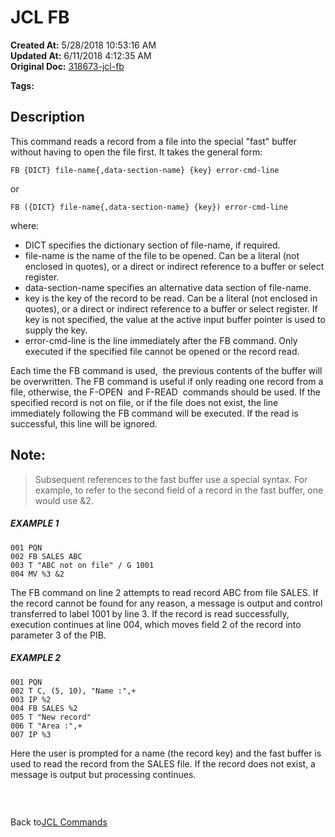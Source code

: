 # JCL FB

**Created At:** 5/28/2018 10:53:16 AM  
**Updated At:** 6/11/2018 4:12:35 AM  
**Original Doc:** [318673-jcl-fb](https://docs.jbase.com/45792-jcl/318673-jcl-fb)  

**Tags:**
<badge text='buffer' vertical='middle' />
<badge text='jcl' vertical='middle' />

## Description 

This command reads a record from a file into the special "fast" buffer without having to open the file first. It takes the general form:

```
FB {DICT} file-name{,data-section-name} {key} error-cmd-line
```

or

```
FB ({DICT} file-name{,data-section-name} {key}) error-cmd-line
```

where:

- DICT specifies the dictionary section of file-name, if required.
- file-name is the name of the file to be opened. Can be a literal (not enclosed in quotes), or a direct or indirect reference to a buffer or select register.
- data-section-name specifies an alternative data section of file-name.
- key is the key of the record to be read. Can be a literal (not enclosed in quotes), or a direct or indirect reference to a buffer or select register. If key is not specified, the value at the active input buffer
pointer is used to supply the key.
- error-cmd-line is the line immediately after the FB command. Only executed if the specified file cannot be opened or the record read.




Each time the FB command is used,  the previous contents of the buffer will be overwritten. The FB command is useful if only reading one record from a file, otherwise, the F-OPEN  and F-READ  commands should be used. If the specified record is not on file, or if the file does not exist, the line immediately following the FB command will be executed. If the read is successful, this line will be ignored.



## Note: 


> Subsequent references to the fast buffer use a special syntax. For example, to refer to the second field of a record in the fast buffer, one would use &2.




##### EXAMPLE 1

```
001 PQN
002 FB SALES ABC
003 T "ABC not on file" / G 1001
004 MV %3 &2
```

The FB command on line 2 attempts to read record ABC from file SALES. If the record cannot be found for any reason, a message is output and control transferred to label 1001 by line 3. If the record is read successfully, execution continues at line 004, which moves field 2 of the record into parameter 3 of the PIB.



##### EXAMPLE 2

```
001 PQN
002 T C, (5, 10), "Name :",+
003 IP %2
004 FB SALES %2
005 T "New record"
006 T "Area :",+
007 IP %3
```

Here the user is prompted for a name (the record key) and the fast buffer is used to read the record from the SALES file. If the record does not exist, a message is output but processing continues.

###  

Back to[JCL Commands](jcl-commands)
